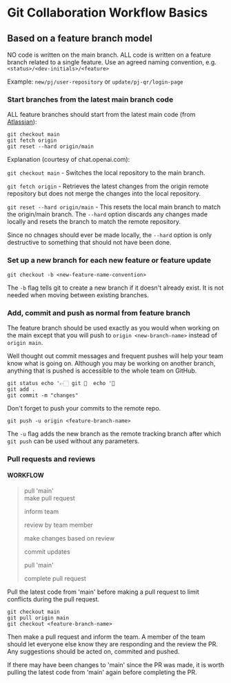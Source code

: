 # Git Collaboration Workflow Basics
## Based on a feature branch model

NO code is written on the main branch.
ALL code is written on a feature branch related to a single feature.
Use an agreed naming convention, e.g. `<status>/<dev-initials>/<feature>`

Example: `new/pj/user-repository` or `update/pj-qr/login-page`

### Start branches from the latest main branch code

ALL feature branches should start from the latest main code (from [Atlassian](https://www.atlassian.com/git/tutorials/comparing-workflows/feature-branch-workflow)):
```
git checkout main
git fetch origin 
git reset --hard origin/main
```
Explanation (courtesy of chat.openai.com):

`git checkout main` - Switches the local repository to the main branch.

`git fetch origin` - Retrieves the latest changes from the origin remote repository but does not merge the changes into the local repository.

`git reset --hard origin/main` - This resets the local main branch to match the origin/main branch. The `--hard` option discards any changes made locally and resets the branch to match the remote repository.

Since no chnages should ever be made locally, the `--hard` option is only destructive to something that should not have been done.

### Set up a new branch for each new feature or feature update
```
git checkout -b <new-feature-name-convention>
```
The `-b` flag tells git to create a new branch if it doesn't already exist. It is not needed when moving between existing branches.

### Add, commit and push as normal from feature branch

The feature branch should be used exactly as you would when working on the main except that you will push to `origin <new-branch-name>` instead of `origin main`.

Well thought out commit messages and frequent pushes will help your team know what is going on. Although you may be working on another branch, anything that is pushed is accessible to the whole team on GitHub.
```
git status echo '👉🏻 git 👻  echo '🚀 
git add .
git commit -m "changes"
```
Don't forget to push your commits to the remote repo.
```
git push -u origin <feature-branch-name>
```
The `-u` flag adds the new branch as the remote tracking branch after which `git push` can be used without any parameters.

### Pull requests and reviews

#### WORKFLOW
> pull 'main'        
> make pull request
> 
> inform team
> 
> review by team member
> 
> make changes based on review
> 
> commit updates
> 
> pull 'main'
> 
> complete pull request

Pull the latest code from 'main' before making a pull request to limit conflicts during the pull request.
```
git checkout main
git pull origin main
git checkout <feature-branch-name>
```
Then make a pull request and inform the team.
A member of the team should let everyone else know they are responding and the review the PR.
Any suggestions should be acted on, commited and pushed.

If there may have been changes to 'main' since the PR was made, it is worth pulling the latest code from 'main' again before completing the PR.

